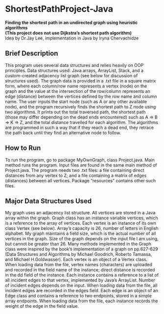 # ShortestPathProject-Java
**Finding the shortest path in an undirected graph using heuristic algorithms**<br>
**(This project does not use Dijkstra’s shortest path algorithm)**<br>
Idea by Dr.Jay Lee, implementation in Java by Iryna Chervachidze

## Brief Description
This program uses several data structures and relies heavily on OOP principles. Data structures used: Java arrays, ArrayList, Stack, and a custom-created adjacency list graph (see below for discussion of structures used).
The graph data is provided in a .txt file in a square matrix form, where each column/row name represents a vertex (node) on the graph and the value at the intersection of the row/column represents an edge (distance) between the vertices defined by the row name and column name. The user inputs the start node (such as A or any other available node), and the program recursively finds the shortest path to Z node using two algorithms. It prints out the total traversed path, the shortest path (those may differ depending on the dead ends encountered) such as A => B => K => Z, and the total distance travelled for each algorithm. The algorithms are programmed in such a way that if they reach a dead end, they retrace the path back until they find an alternative node to follow.

## How to Run
To run the program, go to package MyOwnGraph, class Project.java. Main method runs the program. Input files are found in the same main method of Project.java. The program needs two .txt files: a file containing direct distances from any vertex to Z; and a file containing a matrix of edges (distances) between all vertices. Package “resources” contains other such files.

## Major Data Structures Used
My graph uses an adjacency list structure. All vertices are stored in a Java array within the graph. Graph class has an instance variable vertices, which is a reference to the array of vertices. Each vertex is an instance of its own class Vertex (see below). Array’s capacity is 26, number of letters in English alphabet. My graph maintains a field size, which is the actual number of all vertices in the graph. Size of the graph depends on the input file I am using, but cannot be greater than 26. Many methods implemented in the Graph class were inspired by the book’s implementation of a graph on pp.627-629 (Data Structures and Algorithms by Michael Goodrich, Roberto Tamassa, and Michael H.Goldwasser).
Each vertex is an object of a Vertex class. When loading data from the file, vertex names (characters) are uploaded and recorded in the field name of the instance; direct distance is recorded in the dd field of the instance. Each instance contains a reference to a list of all incident edges to that vertex, implemented by Java’s ArrayList. Number of incident edges depends on the input. When loading data from the file, all incident edges are recorded in the edges field.
Each edge is an object of an Edge class and contains a reference to two endpoints, stored in a simple array endpoints. When loading data from the file, each instance records the weight of the edge in the field value.
